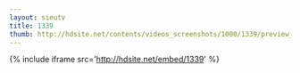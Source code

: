 ```yaml
---
layout: sieutv
title: 1339
thumb: http://hdsite.net/contents/videos_screenshots/1000/1339/preview_360p.mp4.jpg
---
```

{% include iframe src='http://hdsite.net/embed/1339' %}
 
